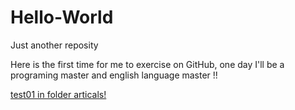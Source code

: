 # Hello-World
Just another reposity

Here is the first time for me to exercise on GitHub,
one day I'll be a programing master and english language master !!

[test01 in folder articals!](articles/test01.md)

